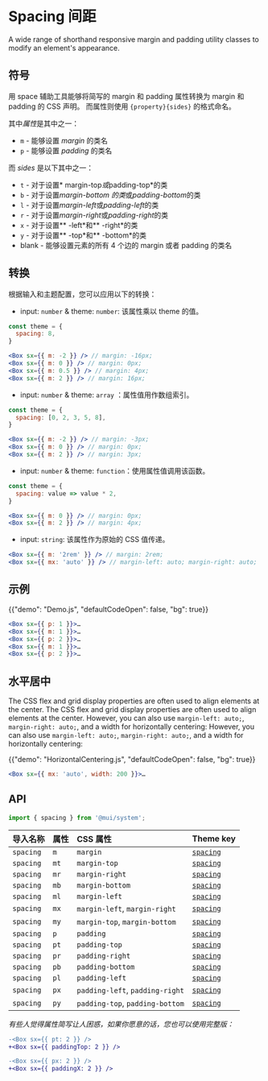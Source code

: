 # Spacing 间距

<p class="description">A wide range of shorthand responsive margin and padding utility classes to modify an element's appearance.</p>

## 符号

用 space 辅助工具能够将简写的 margin 和 padding 属性转换为 margin 和 padding 的 CSS 声明。 而属性则使用 `{property}{sides}` 的格式命名。

其中*属性*是其中之一：

- `m` - 能够设置 _margin_ 的类名
- `p` - 能够设置 _padding_ 的类名

而 _sides_ 是以下其中之一：

- `t` - 对于设置* margin-top*或*padding-top*的类
- `b` - 对于设置*margin-bottom 的类*或*padding-bottom*的类
- `l` - 对于设置*margin-left*或*padding-left*的类
- `r` - 对于设置*margin-right*或*padding-right*的类
- `x` - 对于设置** -left\*和** -right\*的类
- `y` - 对于设置** -top\*和** -bottom\*的类
- blank - 能够设置元素的所有 4 个边的 margin 或者 padding 的类名

## 转换

根据输入和主题配置，您可以应用以下的转换：

- input: `number` & theme: `number`: 该属性乘以 theme 的值。

```jsx
const theme = {
  spacing: 8,
}

<Box sx={{ m: -2 }} /> // margin: -16px;
<Box sx={{ m: 0 }} /> // margin: 0px;
<Box sx={{ m: 0.5 }} /> // margin: 4px;
<Box sx={{ m: 2 }} /> // margin: 16px;
```

- input: `number` & theme: `array` ：属性值用作数组索引。

```jsx
const theme = {
  spacing: [0, 2, 3, 5, 8],
}

<Box sx={{ m: -2 }} /> // margin: -3px;
<Box sx={{ m: 0 }} /> // margin: 0px;
<Box sx={{ m: 2 }} /> // margin: 3px;
```

- input: `number` & theme: `function`：使用属性值调用该函数。

```jsx
const theme = {
  spacing: value => value * 2,
}

<Box sx={{ m: 0 }} /> // margin: 0px;
<Box sx={{ m: 2 }} /> // margin: 4px;
```

- input: `string`: 该属性作为原始的 CSS 值传递。

```jsx
<Box sx={{ m: '2rem' }} /> // margin: 2rem;
<Box sx={{ mx: 'auto' }} /> // margin-left: auto; margin-right: auto;
```

## 示例

{{"demo": "Demo.js", "defaultCodeOpen": false, "bg": true}}

```jsx
<Box sx={{ p: 1 }}>…
<Box sx={{ m: 1 }}>…
<Box sx={{ p: 2 }}>…
<Box sx={{ m: 1 }}>…
<Box sx={{ p: 2 }}>…
```

## 水平居中

The CSS flex and grid display properties are often used to align elements at the center. The CSS flex and grid display properties are often used to align elements at the center. However, you can also use `margin-left: auto;`, `margin-right: auto;`, and a width for horizontally centering: However, you can also use `margin-left: auto;`, `margin-right: auto;`, and a width for horizontally centering:

{{"demo": "HorizontalCentering.js", "defaultCodeOpen": false, "bg": true}}

```jsx
<Box sx={{ mx: 'auto', width: 200 }}>…
```

## API

```js
import { spacing } from '@mui/system';
```

| 导入名称      | 属性   | CSS 属性                          | Theme key                                                                    |
|:--------- |:---- |:------------------------------- |:---------------------------------------------------------------------------- |
| `spacing` | `m`  | `margin`                        | [`spacing`](/material-ui/customization/default-theme/?expand-path=$.spacing) |
| `spacing` | `mt` | `margin-top`                    | [`spacing`](/material-ui/customization/default-theme/?expand-path=$.spacing) |
| `spacing` | `mr` | `margin-right`                  | [`spacing`](/material-ui/customization/default-theme/?expand-path=$.spacing) |
| `spacing` | `mb` | `margin-bottom`                 | [`spacing`](/material-ui/customization/default-theme/?expand-path=$.spacing) |
| `spacing` | `ml` | `margin-left`                   | [`spacing`](/material-ui/customization/default-theme/?expand-path=$.spacing) |
| `spacing` | `mx` | `margin-left`, `margin-right`   | [`spacing`](/material-ui/customization/default-theme/?expand-path=$.spacing) |
| `spacing` | `my` | `margin-top`, `margin-bottom`   | [`spacing`](/material-ui/customization/default-theme/?expand-path=$.spacing) |
| `spacing` | `p`  | `padding`                       | [`spacing`](/material-ui/customization/default-theme/?expand-path=$.spacing) |
| `spacing` | `pt` | `padding-top`                   | [`spacing`](/material-ui/customization/default-theme/?expand-path=$.spacing) |
| `spacing` | `pr` | `padding-right`                 | [`spacing`](/material-ui/customization/default-theme/?expand-path=$.spacing) |
| `spacing` | `pb` | `padding-bottom`                | [`spacing`](/material-ui/customization/default-theme/?expand-path=$.spacing) |
| `spacing` | `pl` | `padding-left`                  | [`spacing`](/material-ui/customization/default-theme/?expand-path=$.spacing) |
| `spacing` | `px` | `padding-left`, `padding-right` | [`spacing`](/material-ui/customization/default-theme/?expand-path=$.spacing) |
| `spacing` | `py` | `padding-top`, `padding-bottom` | [`spacing`](/material-ui/customization/default-theme/?expand-path=$.spacing) |

_有些人觉得属性简写让人困惑，如果你愿意的话，您也可以使用完整版：_

```diff
-<Box sx={{ pt: 2 }} />
+<Box sx={{ paddingTop: 2 }} />
```

```diff
-<Box sx={{ px: 2 }} />
+<Box sx={{ paddingX: 2 }} />
```
